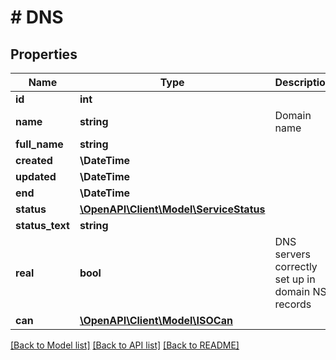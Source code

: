 # # DNS

## Properties

Name | Type | Description | Notes
------------ | ------------- | ------------- | -------------
**id** | **int** |  | [optional]
**name** | **string** | Domain name | [optional]
**full_name** | **string** |  | [optional]
**created** | **\DateTime** |  | [optional]
**updated** | **\DateTime** |  | [optional]
**end** | **\DateTime** |  | [optional]
**status** | [**\OpenAPI\Client\Model\ServiceStatus**](ServiceStatus.md) |  | [optional]
**status_text** | **string** |  | [optional]
**real** | **bool** | DNS servers correctly set up in domain NS records | [optional]
**can** | [**\OpenAPI\Client\Model\ISOCan**](ISOCan.md) |  | [optional]

[[Back to Model list]](../../README.md#models) [[Back to API list]](../../README.md#endpoints) [[Back to README]](../../README.md)
